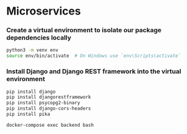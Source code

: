 # Microservices


### Create a virtual environment to isolate our package dependencies locally
```bash
python3 -m venv env
source env/bin/activate  # On Windows use `env\Scripts\activate`
```

### Install Django and Django REST framework into the virtual environment
```bash
pip install django
pip install djangorestframework
pip install psycopg2-binary
pip install django-cors-headers
pip install pika
```

`docker-compose exec backend bash`
